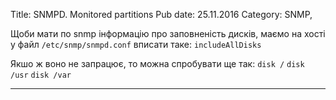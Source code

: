 Title: SNMPD. Monitored partitions
Pub date: 25.11.2016
Category: SNMP, 

Щоби мати по snmp інформацію про заповненість дисків, маємо на хості у файл `/etc/snmp/snmpd.conf` вписати таке:
`includeAllDisks`

Якшо ж воно не запрацює, то можна спробувати ще так:
`disk /`
`disk /usr`
`disk /var`

-----